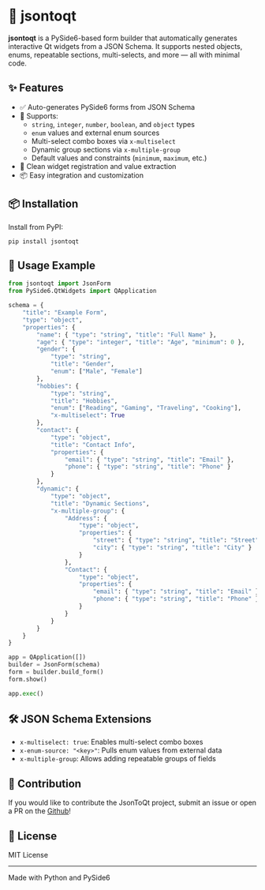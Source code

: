 # 🧩 jsontoqt

**jsontoqt** is a PySide6-based form builder that automatically generates interactive Qt widgets from a JSON Schema. It supports nested objects, enums, repeatable sections, multi-selects, and more — all with minimal code.

## ✨ Features

- ✅ Auto-generates PySide6 forms from JSON Schema
- 🧠 Supports:
  - `string`, `integer`, `number`, `boolean`, and `object` types
  - `enum` values and external enum sources
  - Multi-select combo boxes via `x-multiselect`
  - Dynamic group sections via `x-multiple-group`
  - Default values and constraints (`minimum`, `maximum`, etc.)
- 🧩 Clean widget registration and value extraction
- 📦 Easy integration and customization

## 📦 Installation

Install from PyPI:

`pip install jsontoqt`

## 🚀 Usage Example
```python
from jsontoqt import JsonForm
from PySide6.QtWidgets import QApplication

schema = {
    "title": "Example Form",
    "type": "object",
    "properties": {
        "name": { "type": "string", "title": "Full Name" },
        "age": { "type": "integer", "title": "Age", "minimum": 0 },
        "gender": {
            "type": "string",
            "title": "Gender",
            "enum": ["Male", "Female"]
        },
        "hobbies": {
            "type": "string",
            "title": "Hobbies",
            "enum": ["Reading", "Gaming", "Traveling", "Cooking"],
            "x-multiselect": True
        },
        "contact": {
            "type": "object",
            "title": "Contact Info",
            "properties": {
                "email": { "type": "string", "title": "Email" },
                "phone": { "type": "string", "title": "Phone" }
            }
        },
        "dynamic": {
            "type": "object",
            "title": "Dynamic Sections",
            "x-multiple-group": {
                "Address": {
                    "type": "object",
                    "properties": {
                        "street": { "type": "string", "title": "Street" },
                        "city": { "type": "string", "title": "City" }
                    }
                },
                "Contact": {
                    "type": "object",
                    "properties": {
                        "email": { "type": "string", "title": "Email" },
                        "phone": { "type": "string", "title": "Phone" }
                    }
                }
            }
        }
    }
}

app = QApplication([])
builder = JsonForm(schema)
form = builder.build_form()
form.show()

app.exec()
```
## 🛠 JSON Schema Extensions

- `x-multiselect: true`: Enables multi-select combo boxes
- `x-enum-source: "<key>"`: Pulls enum values from external data
- `x-multiple-group`: Allows adding repeatable groups of fields

## 🧪 Contribution

If you would like to contribute the JsonToQt project, submit an issue or open a PR on the [Github](https://github.com/TheJupiterDev/JsonToQt)!

## 📃 License

MIT License

---

Made with Python and PySide6
